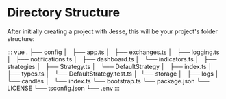 # Directory Structure

After initially creating a project with Jesse, this will be your project's folder structure: 

::: vue
.
├── config
│   ├── app.ts
│   ├── exchanges.ts
│   ├── logging.ts
│   ├── notifications.ts
│   ├── dashboard.ts
│   └── indicators.ts
│  
├── strategies
│   ├── Strategy.ts
│   └── DefaultStrategy
│       ├── index.ts
│       ├── types.ts
│       └── DefaultStrategy.test.ts
│ 
└── storage
│   ├── logs
│   └── candles
│   
└── index.ts
└── bootstrap.ts
└── package.json
└── LICENSE
└── tsconfig.json
└── .env
:::